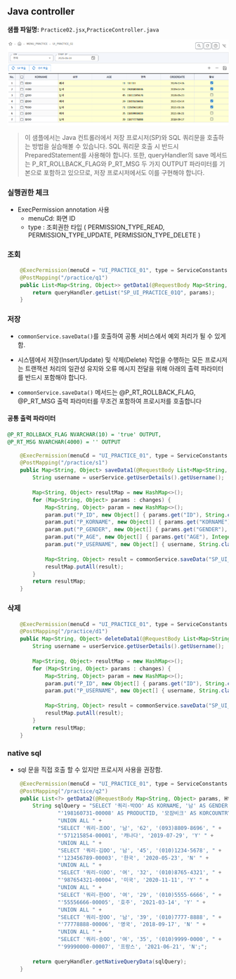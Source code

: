## Java controller
**샘플 파일명:**  `Practice02.jsx`,`PracticeController.java`

![preview](../images/chapter4/Pratice02.png)

>이 샘플에서는 Java 컨트롤러에서 저장 프로시저(SP)와 SQL 쿼리문을 호출하는 방법을 실습해볼 수 있습니다. SQL 쿼리문 호출 시 반드시 PreparedStatement를 사용해야 합니다. 또한, queryHandler의 save 메서드는 P_RT_ROLLBACK_FLAG와 P_RT_MSG 두 가지 OUTPUT 파라미터를 기본으로 포함하고 있으므로, 저장 프로시저에서도 이를 구현해야 합니다.

### 실행권한 체크 
 - ExecPermission annotation 사용 
   - menuCd: 화면 ID
   - type : 조회권한 타입 ( PERMISSION_TYPE_READ, PERMISSION_TYPE_UPDATE, PERMISSION_TYPE_DELETE )
### 조회

```java
    @ExecPermission(menuCd = "UI_PRACTICE_01", type = ServiceConstants.PERMISSION_TYPE_READ)
    @PostMapping("/practice/q1")
    public List<Map<String, Object>> getData1(@RequestBody Map<String, Object> params, HttpServletRequest request) throws Exception {
        return queryHandler.getList("SP_UI_PRACTICE_01Q", params);
    }
```

### 저장
- `commonService.saveData()`를 호출하여 공통 서비스에서 예외 처리가 될 수 있게 함.

- 시스템에서 저장(Insert/Update) 및 삭제(Delete) 작업을 수행하는 모든 프로시저는 트랜잭션 처리의 일관성 유지와 오류 메시지 전달을 위해 아래의 출력 파라미터를 반드시 포함해야 합니다.

- `commonService.saveData()` 메서드는 @P_RT_ROLLBACK_FLAG, @P_RT_MSG 출력 파라미터를 무조건 포함하여 프로시저를 호출합니다

#### 공통 출력 파라미터
```sql
@P_RT_ROLLBACK_FLAG NVARCHAR(10) = 'true' OUTPUT,
@P_RT_MSG NVARCHAR(4000) = '' OUTPUT
```

```java
    @ExecPermission(menuCd = "UI_PRACTICE_01", type = ServiceConstants.PERMISSION_TYPE_UPDATE)
    @PostMapping("/practice/s1")
    public Map<String, Object> saveData1(@RequestBody List<Map<String, Object>> changes, HttpServletRequest request) throws Exception {
        String username = userService.getUserDetails().getUsername();

        Map<String, Object> resultMap = new HashMap<>();
        for (Map<String, Object> params : changes) {
            Map<String, Object> param = new HashMap<>();
            param.put("P_ID", new Object[] { params.get("ID"), String.class, ParameterMode.IN });
            param.put("P_KORNAME", new Object[] { params.get("KORNAME"), String.class, ParameterMode.IN });
            param.put("P_GENDER", new Object[] { params.get("GENDER"), String.class, ParameterMode.IN });
            param.put("P_AGE", new Object[] { params.get("AGE"), Integer.class, ParameterMode.IN });
            param.put("P_USERNAME", new Object[] { username, String.class, ParameterMode.IN });
            
            Map<String, Object> result = commonService.saveData("SP_UI_PRACTICE_01S", param);
            resultMap.putAll(result);
        }
        return resultMap;
    }
```

### 삭제
```java
    @ExecPermission(menuCd = "UI_PRACTICE_01", type = ServiceConstants.PERMISSION_TYPE_DELETE)
    @PostMapping("/practice/d1")
    public Map<String, Object> deleteData1(@RequestBody List<Map<String, Object>> changes, HttpServletRequest request) throws Exception {
        String username = userService.getUserDetails().getUsername();

        Map<String, Object> resultMap = new HashMap<>();
        for (Map<String, Object> params : changes) {
            Map<String, Object> param = new HashMap<>();
            param.put("P_ID", new Object[] { params.get("ID"), String.class, ParameterMode.IN });
            param.put("P_USERNAME", new Object[] { username, String.class, ParameterMode.IN });
            
            Map<String, Object> result = commonService.saveData("SP_UI_PRACTICE_01D", param);
            resultMap.putAll(result);
        }
        return resultMap;
    }
```


### native sql
- sql 문을 직접 호출 할 수 있지만 프로시저 사용을 권장함.
```java
    @ExecPermission(menuCd = "UI_PRACTICE_01", type = ServiceConstants.PERMISSION_TYPE_READ)
    @PostMapping("/practice/q2")
    public List<?> getData2(@RequestBody Map<String, Object> params, HttpServletRequest request) throws Exception {
        String sqlQuery = "SELECT '쿼리-박OO' AS KORNAME, '남' AS GENDER, '71' AS AGE, '(025)6563-2802' AS PHONE, " +
                "'198160731-00008' AS PRODUCTID, '모잠비크' AS KORCOUNTRY, '2021-01-16' AS ORDERDATE, 'Y' AS ACTIVE " +
                "UNION ALL " +
                "SELECT '쿼리-조OO', '남', '62', '(093)8809-8696', " +
                "'571215854-00001', '캐나다', '2019-07-29', 'Y' " +
                "UNION ALL " +
                "SELECT '쿼리-김OO', '남', '45', '(010)1234-5678', " +
                "'123456789-00003', '한국', '2020-05-23', 'N' " +
                "UNION ALL " +
                "SELECT '쿼리-이OO', '여', '32', '(010)8765-4321', " +
                "'987654321-00004', '미국', '2020-11-11', 'Y' " +
                "UNION ALL " +
                "SELECT '쿼리-한OO', '여', '29', '(010)5555-6666', " +
                "'55556666-00005', '호주', '2021-03-14', 'Y' " +
                "UNION ALL " +
                "SELECT '쿼리-장OO', '남', '39', '(010)7777-8888', " +
                "'77778888-00006', '영국', '2018-09-17', 'N' " +
                "UNION ALL " +
                "SELECT '쿼리-송OO', '여', '35', '(010)9999-0000', " +
                "'99990000-00007', '프랑스', '2021-06-21', 'N';";

        return queryHandler.getNativeQueryData(sqlQuery);
    }

```